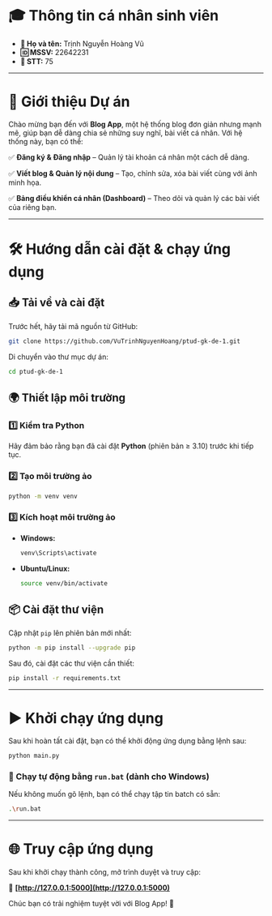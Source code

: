 # 🎓 Thông tin cá nhân sinh viên

- **👤 Họ và tên:** Trịnh Nguyễn Hoàng Vũ
- **🆔 MSSV:** 22642231
- **🔢 STT:** 75

---

# 🚀 Giới thiệu Dự án

Chào mừng bạn đến với **Blog App**, một hệ thống blog đơn giản nhưng mạnh mẽ, giúp bạn dễ dàng chia sẻ những suy nghĩ, bài viết cá nhân. Với hệ thống này, bạn có thể:

✅ **Đăng ký & Đăng nhập** – Quản lý tài khoản cá nhân một cách dễ dàng.

✅ **Viết blog & Quản lý nội dung** – Tạo, chỉnh sửa, xóa bài viết cùng với ảnh minh họa.

✅ **Bảng điều khiển cá nhân (Dashboard)** – Theo dõi và quản lý các bài viết của riêng bạn.

---

# 🛠️ Hướng dẫn cài đặt & chạy ứng dụng

## 📥 Tải về và cài đặt

Trước hết, hãy tải mã nguồn từ GitHub:
```bash
git clone https://github.com/VuTrinhNguyenHoang/ptud-gk-de-1.git
```

Di chuyển vào thư mục dự án:
```bash
cd ptud-gk-de-1
```

## 🌍 Thiết lập môi trường

### 1️⃣ Kiểm tra Python
Hãy đảm bảo rằng bạn đã cài đặt **Python** (phiên bản ≥ 3.10) trước khi tiếp tục.

### 2️⃣ Tạo môi trường ảo

```bash
python -m venv venv
```

### 3️⃣ Kích hoạt môi trường ảo
- **Windows:**
    ```bash
    venv\Scripts\activate
    ```
- **Ubuntu/Linux:**
    ```bash
    source venv/bin/activate
    ```

## 📦 Cài đặt thư viện

Cập nhật `pip` lên phiên bản mới nhất:
```bash
python -m pip install --upgrade pip
```

Sau đó, cài đặt các thư viện cần thiết:
```bash
pip install -r requirements.txt
```

---

# ▶️ Khởi chạy ứng dụng

Sau khi hoàn tất cài đặt, bạn có thể khởi động ứng dụng bằng lệnh sau:
```bash
python main.py
```

### 🔄 Chạy tự động bằng `run.bat` (dành cho Windows)
Nếu không muốn gõ lệnh, bạn có thể chạy tập tin batch có sẵn:
```bash
.\run.bat
```

---

# 🌐 Truy cập ứng dụng

Sau khi khởi chạy thành công, mở trình duyệt và truy cập:

🔗 **[http://127.0.0.1:5000](http://127.0.0.1:5000)**

Chúc bạn có trải nghiệm tuyệt vời với Blog App! 🚀

